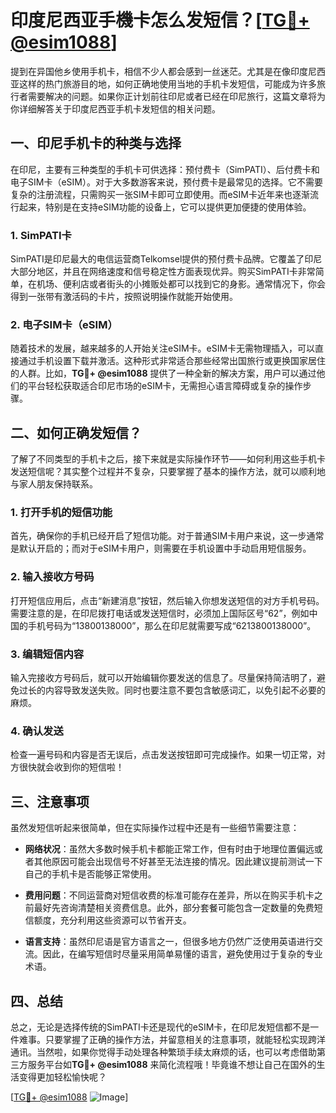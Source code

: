 # 印度尼西亚手機卡怎么发短信？[[TG💪+ @esim1088](https://t.me/s/esim1088)]

提到在异国他乡使用手机卡，相信不少人都会感到一丝迷茫。尤其是在像印度尼西亚这样的热门旅游目的地，如何正确地使用当地的手机卡发短信，可能成为许多旅行者需要解决的问题。如果你正计划前往印尼或者已经在印尼旅行，这篇文章将为你详细解答关于印度尼西亚手机卡发短信的相关问题。

## 一、印尼手机卡的种类与选择

在印尼，主要有三种类型的手机卡可供选择：预付费卡（SimPATI）、后付费卡和电子SIM卡（eSIM）。对于大多数游客来说，预付费卡是最常见的选择。它不需要复杂的注册流程，只需购买一张SIM卡即可立即使用。而eSIM卡近年来也逐渐流行起来，特别是在支持eSIM功能的设备上，它可以提供更加便捷的使用体验。

### 1. SimPATI卡
SimPATI是印尼最大的电信运营商Telkomsel提供的预付费卡品牌。它覆盖了印尼大部分地区，并且在网络速度和信号稳定性方面表现优异。购买SimPATI卡非常简单，在机场、便利店或者街头的小摊贩处都可以找到它的身影。通常情况下，你会得到一张带有激活码的卡片，按照说明操作就能开始使用。

### 2. 电子SIM卡（eSIM）
随着技术的发展，越来越多的人开始关注eSIM卡。eSIM卡无需物理插入，可以直接通过手机设置下载并激活。这种形式非常适合那些经常出国旅行或更换国家居住的人群。比如，**TG💪+ @esim1088** 提供了一种全新的解决方案，用户可以通过他们的平台轻松获取适合印尼市场的eSIM卡，无需担心语言障碍或复杂的操作步骤。

## 二、如何正确发短信？

了解了不同类型的手机卡之后，接下来就是实际操作环节——如何利用这些手机卡发送短信呢？其实整个过程并不复杂，只要掌握了基本的操作方法，就可以顺利地与家人朋友保持联系。

### 1. 打开手机的短信功能
首先，确保你的手机已经开启了短信功能。对于普通SIM卡用户来说，这一步通常是默认开启的；而对于eSIM卡用户，则需要在手机设置中手动启用短信服务。

### 2. 输入接收方号码
打开短信应用后，点击“新建消息”按钮，然后输入你想发送短信的对方手机号码。需要注意的是，在印尼拨打电话或发送短信时，必须加上国际区号“62”，例如中国的手机号码为“13800138000”，那么在印尼就需要写成“6213800138000”。

### 3. 编辑短信内容
输入完接收方号码后，就可以开始编辑你要发送的信息了。尽量保持简洁明了，避免过长的内容导致发送失败。同时也要注意不要包含敏感词汇，以免引起不必要的麻烦。

### 4. 确认发送
检查一遍号码和内容是否无误后，点击发送按钮即可完成操作。如果一切正常，对方很快就会收到你的短信啦！

## 三、注意事项

虽然发短信听起来很简单，但在实际操作过程中还是有一些细节需要注意：

- **网络状况**：虽然大多数时候手机卡都能正常工作，但有时由于地理位置偏远或者其他原因可能会出现信号不好甚至无法连接的情况。因此建议提前测试一下自己的手机卡是否能够正常使用。
  
- **费用问题**：不同运营商对短信收费的标准可能存在差异，所以在购买手机卡之前最好先咨询清楚相关资费信息。此外，部分套餐可能包含一定数量的免费短信额度，充分利用这些资源可以节省开支。

- **语言支持**：虽然印尼语是官方语言之一，但很多地方仍然广泛使用英语进行交流。因此，在编写短信时尽量采用简单易懂的语言，避免使用过于复杂的专业术语。

## 四、总结

总之，无论是选择传统的SimPATI卡还是现代的eSIM卡，在印尼发短信都不是一件难事。只要掌握了正确的操作方法，并留意相关的注意事项，就能轻松实现跨洋通讯。当然啦，如果你觉得手动处理各种繁琐手续太麻烦的话，也可以考虑借助第三方服务平台如**TG💪+ @esim1088** 来简化流程哦！毕竟谁不想让自己在国外的生活变得更加轻松愉快呢？

[[TG💪+ @esim1088](https://t.me/s/esim1088) ![Image](https://i.postimg.cc/4NQfJmqS/Snipaste-2025-05-13-00-14-12.png)]